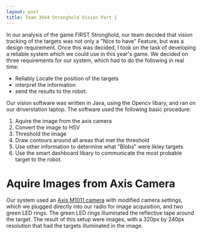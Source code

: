 ```yaml
---
layout: post
title: Team 3044 Stronghold Vision Part 1
---
```


In our analysis of the game FIRST Stronghold, our team decided that vision tracking of the targets was not only a "Nice to have" Feature, but was a design requirement. Once this was decided, I took on the task of developing a reliable system which we could use in this year's game. We decided on three requirements for our system, which had to do the following in real time: 

* Reliably Locate the position of the targets
* interpret the information
* send the results to the robot.

Our vision software was written in Java, using the Opencv libary, and ran on our driverstation laptop. The software used the following basic procedure: 

1. Aquire the image from the axis camera
2. Convert the image to HSV
3. Threshold the image
4. Draw contours around all areas that met the threshold
5. Use other information to determine what "Blobs" were likley targets
6. Use the smart dashboard libary to communicate the most probable target to the robot.

# Aquire Images from Axis Camera
Our system used an [Axis M1011 camera](http://www.axis.com/us/en/products/axis-m1011) with modified camera settings, which we plugged directly into our radio for image acquisition, and two green LED rings. The green LED rings illuminated the reflective tape around the target. The result of this setup were images, with a 320px by 240px resolution that had the targets illuminated in the image. 



